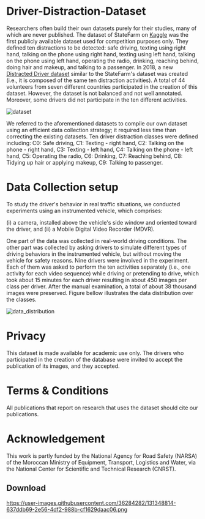 # Driver-Distraction-Dataset



Researchers often build their own datasets purely for their studies, many of which are never published. The dataset of StateFarm on [Kaggle](https://www.kaggle.com/c/state-farm-distracted-driver-detection) was the first publicly available dataset used for competition purposes only. They defined ten distractions to be detected: safe driving, texting using right hand, talking on the phone using right hand, texting using left hand, talking on the phone using left hand, operating the radio, drinking, reaching behind, doing hair and makeup, and talking to a passenger. In 2018, a new [Distracted Driver dataset](https://abouelnaga.io/projects/auc-distracted-driver-dataset/) similar to the StateFarm's dataset was created (i.e., it is composed of the same ten distraction activities). A total of 44 volunteers from seven different countries participated in the creation of this dataset. However, the dataset is not balanced and not well annotated. Moreover, some drivers did not participate in the ten different activities. 

![dataset](https://user-images.githubusercontent.com/36284282/131345876-b89ad3b3-67c9-4294-82ca-0c4e1c320492.png) 


We referred to the aforementioned datasets to compile our own dataset using an efficient data collection strategy; it required less time than correcting the existing datasets. 
Ten driver distraction classes were defined including:
   C0: Safe driving,
   C1: Texting - right hand,
   C2: Talking on the phone - right hand,
   C3: Texting - left hand,
   C4: Talking on the phone - left hand,
   C5: Operating the radio,
   C6: Drinking,
   C7: Reaching behind,
   C8: Tidying up hair or applying makeup,
   C9: Talking to passenger.
   
   
# Data Collection setup
   
To study the driver's behavior in real traffic situations, we conducted experiments using an instrumented vehicle, which comprises:

(i) a camera, installed above the vehicle's side window and oriented toward the driver, and
(ii) a Mobile Digital Video Recorder (MDVR).

One part of the data was collected in real-world driving conditions. The other part was collected by asking drivers to simulate different types of driving behaviors in the instrumented vehicle, but without moving the vehicle for safety reasons. Nine drivers were involved in the experiment. Each of them was asked to perform the ten activities separately (i.e., one activity for each video sequence) while driving or pretending to drive, which took about 15 minutes for each driver resulting in about 450 images per class per driver. After the manual examination, a total of about 38 thousand images were preserved. Figure bellow illustrates the data distribution over the classes.

 
![data_distribution](https://user-images.githubusercontent.com/36284282/131348814-637ddb69-2e56-4df2-988b-cf1629daac06.png)

# Privacy
This dataset is made available for academic use only. The drivers who participated in the creation of the database were invited to accept the publication of its images, and they accepted. 
# Terms & Conditions
All publications that report on research that uses the dataset should cite our publications.


# Acknowledgement
This work is partly funded by the National Agency for Road Safety (NARSA) of the Moroccan Ministry of Equipment, Transport, Logistics and Water, via the National Center for Scientific and Technical Research (CNRST).

## Download

https://user-images.githubusercontent.com/36284282/131348814-637ddb69-2e56-4df2-988b-cf1629daac06.png






